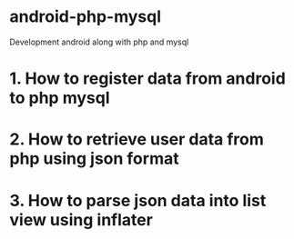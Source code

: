 # android-php-mysql
Development android along with php and mysql
# 1. How to register data from android to php mysql
# 2. How to retrieve user data from php using json format
# 3. How to parse json data into list view using inflater
